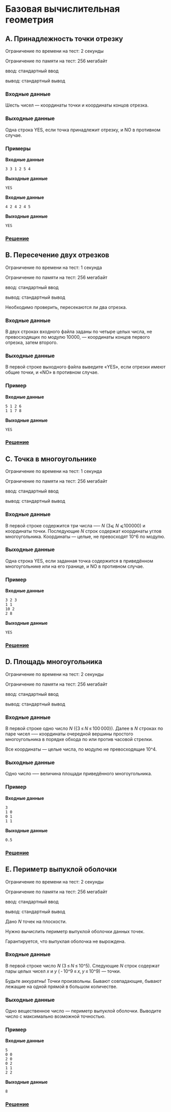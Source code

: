 # Базовая вычислительная геометрия

## A. Принадлежность точки отрезку

Ограничение по времени на тест: 2 секунды

Ограничение по памяти на тест: 256 мегабайт

ввод: стандартный ввод

вывод: стандартный вывод

### Входные данные

Шесть чисел — координаты точки и координаты концов отрезка.

### Выходные данные

Одна строка YES, если точка принадлежит отрезку, и NO в противном случае.

### Примеры

**Входные данные**
```
3 3 1 2 5 4
```

**Выходные данные**
```
YES
```

**Входные данные**
```
4 2 4 2 4 5
```

**Выходные данные**
```
YES
```

### [Решение](taskA.py)

## B. Пересечение двух отрезков

Ограничение по времени на тест: 1 секунда

Ограничение по памяти на тест: 256 мегабайт

ввод: стандартный ввод

вывод: стандартный вывод

Необходимо проверить, пересекаются ли два отрезка.

### Входные данные

В двух строках входного файла заданы по четыре целых числа, не превосходящих по модулю 10000, — координаты концов
первого отрезка, затем второго. 

### Выходные данные

В первой строке выходного файла выведите «YES», если отрезки имеют общие точки, и «NO» в противном случае.

### Пример

**Входные данные**
```
5 1 2 6
1 1 7 8
```

**Выходные данные**
```
YES
```

### [Решение](taskB.py)

## C. Точка в многоугольнике

Ограничение по времени на тест: 1 секунда

Ограничение по памяти на тест: 256 мегабайт

ввод: стандартный ввод

вывод: стандартный вывод

### Входные данные

В первой строке содержится три числа —– _N_ (3⩽ _N_ ⩽100000) и координаты точки. Последующие _N_ строк содержат
координаты углов многоугольника. Координаты — целые, не превосходят 10^6 по модулю.

### Выходные данные

Одна строка YES, если заданная точка содержится в приведённом многоугольнике или на его границе, и NO в
противном случае.

### Пример

**Входные данные**
```
3 2 3
1 1
10 2
2 8
```

**Выходные данные**
```
YES
```

### [Решение](taskC.py)

## D. Площадь многоугольника

Ограничение по времени на тест: 2 секунды

Ограничение по памяти на тест: 256 мегабайт

ввод: стандартный ввод

вывод: стандартный вывод

### Входные данные

В первой строке одно число _N_ ({3 ≤ _N_ ≤ 100 000}). Далее в _N_ строках по паре чисел –— координаты очередной
вершины простого многоугольника в порядке обхода по или против часовой стрелки.

Все координаты — целые числа, по модулю не превосходящие 10^4.

### Выходные данные

Одно число —– величина площади приведённого многоугольника.

### Пример

**Входные данные**
```
3
1 0
0 1
1 1
```

**Выходные данные**
```
0.5
```

### [Решение](taskD.py)

## E. Периметр выпуклой оболочки

Ограничение по времени на тест: 2 секунды

Ограничение по памяти на тест: 256 мегабайт

ввод: стандартный ввод

вывод: стандартный вывод

Дано _N_ точек на плоскости.

Нужно вычислить периметр выпуклой оболочки данных точек.

Гарантируется, что выпуклая оболочка не вырождена.

### Входные данные

В первой строке число _N_ (3 ≤ _N_ ≤ 10^5). Следующие _N_ строк содержат пары целых чисел _x_ и _y_
( - 10^9 ≤ _x, y_ ≤ 10^9) — точки.

Будьте аккуратны! Точки произвольны. Бывают совпадающие, бывают лежащие на одной прямой в большом количестве.

### Выходные данные

Одно вещественное число — периметр выпуклой оболочки. Выводите число с максимально возможной точностью.

### Пример

**Входные данные**
```
5
0 0
2 0
0 2
1 1
2 2
```

**Выходные данные**
```
8
```

### [Решение](taskE.py)
